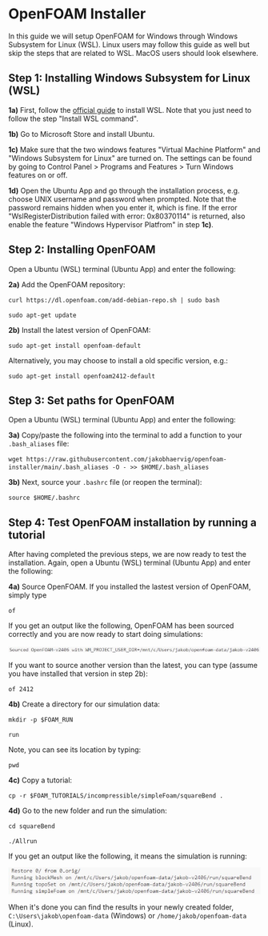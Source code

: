 # OpenFOAM Installer

In this guide we will setup OpenFOAM for Windows through Windows Subsystem for Linux (WSL). Linux users may follow this guide as well but skip the steps that are related to WSL. MacOS users should look elsewhere.

## Step 1: Installing Windows Subsystem for Linux (WSL)
**1a)** First, follow the [official guide](https://learn.microsoft.com/en-gb/windows/wsl/install#install-wsl-command) to install WSL. Note that you just need to follow the step "Install WSL command".

**1b)** Go to Microsoft Store and install Ubuntu.

**1c)** Make sure that the two windows features "Virtual Machine Platform" and "Windows Subsystem for Linux" are turned on.  The settings can be found by going to Control Panel > Programs and Features > Turn Windows features on or off.

**1d)** Open the Ubuntu App and go through the installation process, e.g. choose UNIX username and password when prompted. Note that the password remains hidden when you enter it, which is fine.
If the error "WslRegisterDistribution failed with error: 0x80370114" is returned, also enable the feature "Windows Hypervisor Platfrom" in step **1c)**.

## Step 2: Installing OpenFOAM
Open a Ubuntu (WSL) terminal (Ubuntu App) and enter the following:

**2a)** Add the OpenFOAM repository:
```
curl https://dl.openfoam.com/add-debian-repo.sh | sudo bash 
```
```
sudo apt-get update 
```

**2b)** Install the latest version of OpenFOAM:

```
sudo apt-get install openfoam-default
```

Alternatively, you may choose to install a old specific version, e.g.:
```
sudo apt-get install openfoam2412-default 
```
## Step 3: Set paths for OpenFOAM
Open a Ubuntu (WSL) terminal (Ubuntu App) and enter the following:

**3a)** Copy/paste the following into the terminal to add a function to your ``.bash_aliases`` file:

```
wget https://raw.githubusercontent.com/jakobhaervig/openfoam-installer/main/.bash_aliases -O - >> $HOME/.bash_aliases
```
**3b)** Next, source your ``.bashrc`` file (or reopen the terminal):
```
source $HOME/.bashrc
```

## Step 4: Test OpenFOAM installation by running a tutorial
After having completed the previous steps, we are now ready to test the installation. Again, open a Ubuntu (WSL) terminal (Ubuntu App) and enter the following:

**4a)** Source OpenFOAM. If you installed the lastest version of OpenFOAM, simply type
```
of
```
If you get an output like the following, OpenFOAM has been sourced correctly and you are now ready to start doing simulations:

![](of-sourced.jpg)

If you want to source another version than the latest, you can type (assume you have installed that version in step 2b):

```
of 2412
```

**4b)** Create a directory for our simulation data:

```
mkdir -p $FOAM_RUN
```

```
run
```

Note, you can see its location by typing:
```
pwd
```

**4c)** Copy a tutorial:

```
cp -r $FOAM_TUTORIALS/incompressible/simpleFoam/squareBend .
```

**4d)** Go to the new folder and run the simulation:

```
cd squareBend
```

```
./Allrun
```

If you get an output like the following, it means the simulation is running:

![](of-running.jpg)

When it's done you can find the results in your newly created folder, ``C:\Users\jakob\openfoam-data`` (Windows) or ``/home/jakob/openfoam-data`` (Linux).
